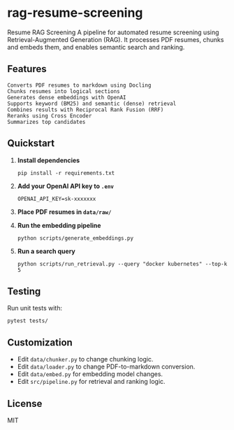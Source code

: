 # rag-resume-screening

Resume RAG Screening
A pipeline for automated resume screening using Retrieval-Augmented Generation (RAG).
It processes PDF resumes, chunks and embeds them, and enables semantic search and ranking.

## Features
    Converts PDF resumes to markdown using Docling
    Chunks resumes into logical sections
    Generates dense embeddings with OpenAI
    Supports keyword (BM25) and semantic (dense) retrieval
    Combines results with Reciprocal Rank Fusion (RRF)
    Reranks using Cross Encoder
    Summarizes top candidates


## Quickstart

1. **Install dependencies**
    ```
    pip install -r requirements.txt
    ```

2. **Add your OpenAI API key to `.env`**
    ```
    OPENAI_API_KEY=sk-xxxxxxx
    ```

3. **Place PDF resumes in `data/raw/`**

4. **Run the embedding pipeline**
    ```
    python scripts/generate_embeddings.py
    ```

5. **Run a search query**
    ```
    python scripts/run_retrieval.py --query "docker kubernetes" --top-k 5
    ```

## Testing

Run unit tests with:
```
pytest tests/
```
## Customization

- Edit `data/chunker.py` to change chunking logic.
- Edit `data/loader.py` to change PDF-to-markdown conversion.
- Edit `data/embed.py` for embedding model changes.
- Edit `src/pipeline.py` for retrieval and ranking logic.

## License

MIT
